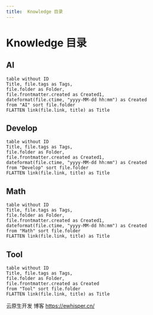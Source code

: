 ```yaml
---
title:  Knowledge 目录
---
```


<!-- markdownlint-disable MD025 -->

# Knowledge 目录

<!-- - [Awesome CLI](./tool/awesome-cli.md)
- [Awesome Software](./tool/awesome-software.md)
  - [终端工具 Alacritty](./Tool/alacritty_and_zellij.md)
- [NeoVim](./Tool/NeoVim.md)
- [AI](./AI/README.md)
- [算法](./Algorithmica/0.md)
- [OpenWRT](./Tool/Openwrt/0.md)
- [Math](./Math/summary.md)
- [Devops](Draft/summary.md)
- [Godot 游戏引擎](Game/Godot/README.md)
- [Screeps](Game/Screeps.md) -->

## AI

```dataview
table without ID
Title, file.tags as Tags,
file.folder as Folder,
file.frontmatter.created as Created1,
dateformat(file.ctime, "yyyy-MM-dd hh:mm") as Created
from "AI" sort file.folder
FLATTEN link(file.link, title) as Title
```

## Develop

<!-- - Docker
  - [Docker sudo](./Develop/Docker/docker-sudo.md)
  - [Docker 基础介绍](./Develop/Docker/learn-docker-01.md)
  - [Docker 常用命令](./Develop/Docker/learn-docker-02.md)
  - [Dockerfile 文件](./Develop/Docker/learn-docker-03.md)
  - [Docker 网络模式](./Develop/Docker/learn-docker-04.md)
  - [Docker daemon.json 文件](./Develop/Docker/learn-docker-05.md)
- Grafana
  - [Grafan  监控](./Develop/Grafana/grafana监控体系.md)
  - [Promtail](./Develop/Grafana/promtail.md)
  - [Loki](./Develop/Grafana/loki.md)
- Git
  - [Commit 和 Changelog 编写指南](./Develop/Git/git-commit-changelog-ref.md)
  - [Git 查找大文件、删除大文件](./Develop/Git/git-find-and-delete-big-file.md)
  - [LazyGit 使用手册](./Develop/Git/lazygit-manual.md)
- Golang
  - [Go Gin 框架原理分析](./Develop/Golang/gin.md)
  - [Go 中的调度 OS Scheduler](./Develop/Golang/go-os-scheduler.md)
  - [Golang 类型转换方法(strconv 包)](./Develop/Golang/golang-strconv.md)
  - [Golang 从 Int 转换为十六进制](./Develop/Golang/int_to_hex.md) -->

```dataview
table without ID
Title, file.tags as Tags,
file.folder as Folder,
file.frontmatter.created as Created1,
dateformat(file.ctime, "yyyy-MM-dd hh:mm") as Created
from "Develop" sort file.folder
FLATTEN link(file.link, title) as Title
```

## Math

```dataview
table without ID
Title, file.tags as Tags,
file.folder as Folder,
file.frontmatter.created as Created1,
dateformat(file.ctime, "yyyy-MM-dd hh:mm") as Created
from "Math" sort file.folder
FLATTEN link(file.link, title) as Title
```

## Tool

```dataview
table without ID
Title, file.tags as Tags,
file.folder as Folder,
file.frontmatter.created as Created
from "Tool" sort file.folder
FLATTEN link(file.link, title) as Title
```

云原生开发 博客 <https://ewhisper.cn/>

